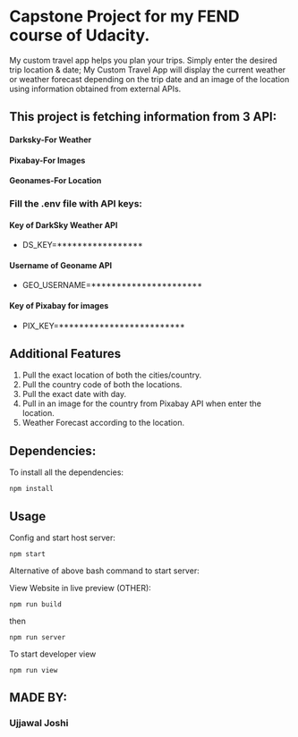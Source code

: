 
# Capstone Project for my FEND course of Udacity.

My custom travel app helps you plan your trips. Simply enter the desired trip location &amp; date; My Custom Travel App will display the current weather or weather forecast depending on the trip date and an image of the location using information obtained from external APIs.

## This project is fetching information from 3 API:

#### Darksky-For Weather
#### Pixabay-For Images
#### Geonames-For Location

### Fill the .env file with API keys:

#### Key of DarkSky Weather API
- DS_KEY=*****************

#### Username of Geoname API
- GEO_USERNAME=**********************

#### Key of Pixabay for images
- PIX_KEY=*************************


## Additional Features

1. Pull the exact location of both the cities/country.
2. Pull the country code of both the locations.
2. Pull the exact date with day.
3. Pull in an image for the country from Pixabay API when enter the location.
4. Weather Forecast according to the location.



## Dependencies:
To install all the dependencies:

```
npm install
```

## Usage

Config and start host server:
```
npm start
```

Alternative of above bash command to start server:

View Website in live preview (OTHER):
```
npm run build
```

then

```
npm run server
```

To start developer view
```
npm run view
```

## MADE BY:
### Ujjawal Joshi
